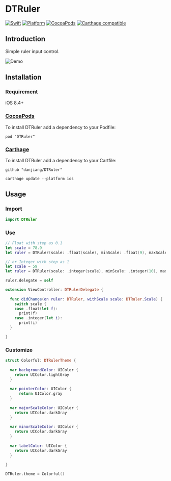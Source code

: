# DTRuler

[![Swift](https://img.shields.io/badge/Swift-4.0-ff3f26.svg?style=flat)](https://swift.org/)
[![Platform](https://img.shields.io/cocoapods/p/DTRuler.svg?style=flat)](http://cocoadocs.org/docsets/DTRuler)
[![CocoaPods](http://img.shields.io/cocoapods/v/DTRuler.svg)](https://cocoapods.org/pods/DTRuler)
[![Carthage compatible](https://img.shields.io/badge/Carthage-compatible-4BC51D.svg?style=flat)](https://github.com/Carthage/Carthage)

## Introduction

Simple ruler input control.

![Demo](Demo.gif)

## Installation

### Requirement

iOS 8.4+

### [CocoaPods](http://cocoapods.org)

To install DTRuler add a dependency to your Podfile:

```
pod "DTRuler"
```

### [Carthage](https://github.com/Carthage/Carthage)

To install DTRuler add a dependency to your Cartfile:

```
github "danjiang/DTRuler"
```

```
carthage update --platform ios
```

## Usage

### Import

```swift
import DTRuler
```

### Use

```swift
// Float with step as 0.1
let scale = 78.9
let ruler = DTRuler(scale: .float(scale), minScale: .float(9), maxScale: .float(999), width: view.bounds.width - 50)

// or Integer with step as 1
let scale = 59
let ruler = DTRuler(scale: .integer(scale), minScale: .integer(10), maxScale: .integer(100), width: view.bounds.width - 50)

ruler.delegate = self

extension ViewController: DTRulerDelegate {
  
  func didChange(on ruler: DTRuler, withScale scale: DTRuler.Scale) {
    switch scale {
    case .float(let f):
      print(f)
    case .integer(let i):
      print(i)
  }

}
```

### Customize

```swift
struct Colorful: DTRulerTheme {
  
  var backgroundColor: UIColor {
    return UIColor.lightGray
  }
  
  var pointerColor: UIColor {
      return UIColor.gray
  }
  
  var majorScaleColor: UIColor {
    return UIColor.darkGray
  }
  
  var minorScaleColor: UIColor {
    return UIColor.darkGray
  }
  
  var labelColor: UIColor {
    return UIColor.darkGray
  }
  
}

DTRuler.theme = Colorful()
```


